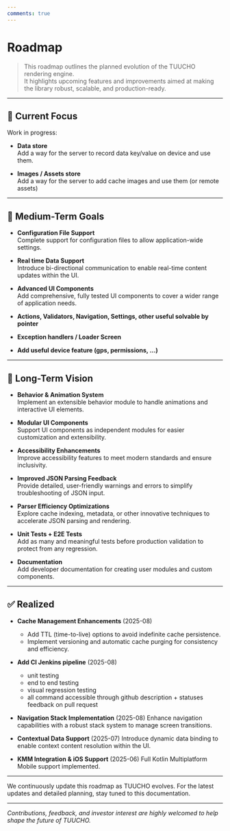 ```yaml
---
comments: true
---
```


# Roadmap

> This roadmap outlines the planned evolution of the TUUCHO rendering engine.  
> It highlights upcoming features and improvements aimed at making the library robust, scalable, and production-ready.

---

## 🚧 Current Focus

Work in progress:

- **Data store**  
  Add a way for the server to record data key/value on device and use them.

- **Images / Assets store**  
  Add a way for the server to add cache images and use them (or remote assets)

---

## 🎯 Medium-Term Goals

- **Configuration File Support**  
  Complete support for configuration files to allow application-wide settings.

- **Real time Data Support**  
  Introduce bi-directional communication to enable real-time content updates within the UI.

- **Advanced UI Components**  
  Add comprehensive, fully tested UI components to cover a wider range of application needs.

- **Actions, Validators, Navigation, Settings, other useful solvable by pointer**  

- **Exception handlers / Loader Screen**

- **Add useful device feature (gps, permissions, ...)**

---

## 🚀 Long-Term Vision

- **Behavior & Animation System**  
  Implement an extensible behavior module to handle animations and interactive UI elements.

- **Modular UI Components**  
  Support UI components as independent modules for easier customization and extensibility.

- **Accessibility Enhancements**  
  Improve accessibility features to meet modern standards and ensure inclusivity.

- **Improved JSON Parsing Feedback**  
  Provide detailed, user-friendly warnings and errors to simplify troubleshooting of JSON input.

- **Parser Efficiency Optimizations**  
  Explore cache indexing, metadata, or other innovative techniques to accelerate JSON parsing and rendering.

- **Unit Tests + E2E Tests**  
  Add as many and meaningful tests before production validation to protect from any regression.

- **Documentation**  
  Add developer documentation for creating user modules and custom components.

---

## ✅ Realized

- **Cache Management Enhancements** (2025-08)
  - Add TTL (time-to-live) options to avoid indefinite cache persistence.
  - Implement versioning and automatic cache purging for consistency and efficiency.

- **Add CI Jenkins pipeline** (2025-08)
  - unit testing
  - end to end testing
  - visual regression testing
  - all command accessible through github description + statuses feedback on pull request

- **Navigation Stack Implementation** (2025-08)
  Enhance navigation capabilities with a robust stack system to manage screen transitions.

- **Contextual Data Support** (2025-07)
  Introduce dynamic data binding to enable context content resolution within the UI.

- **KMM Integration & iOS Support** (2025-06)
  Full Kotlin Multiplatform Mobile support implemented.

---

We continuously update this roadmap as TUUCHO evolves. For the latest updates and detailed planning, stay tuned to this documentation.

---

*Contributions, feedback, and investor interest are highly welcomed to help shape the future of TUUCHO.*
